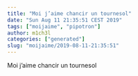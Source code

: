 ```yaml
---
title: "Moi j’aime chancir un tournesol"
date: "Sun Aug 11 21:35:51 CEST 2019"
tags: ["moijaime", "pipotron"]
author: m1ch3l
categories: ["generated"]
slug: "moijaime/2019-08-11-21:35:51"
---
```


Moi j’aime chancir un tournesol
